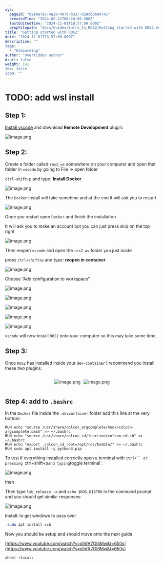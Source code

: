 ```yaml
---
sys:
  pageId: "89e0a78c-4e2b-4070-b327-d28cb0694742"
  createdTime: "2024-08-21T00:24:00.000Z"
  lastEditedTime: "2024-11-01T18:57:00.000Z"
  propFilepath: "docs/Guides/intro_to_ROS2/Getting started with ROS2.md"
title: "Getting started with ROS2"
date: "2024-11-01T18:57:00.000Z"
description: ""
tags:
  - "Onboarding"
author: "Overridden author"
draft: false
weight: 141
toc: false
icon: ""
---
```


# TODO: add wsl install

## Step 1:

[Install vscode](https://code.visualstudio.com/download) and download **Remote Development** plugin:

![image.png](https://prod-files-secure.s3.us-west-2.amazonaws.com/d518164a-d88e-44d1-a4ee-3adb3bd8bce0/efb52993-1881-4a40-b95e-6f020334f022/image.png?X-Amz-Algorithm=AWS4-HMAC-SHA256&X-Amz-Content-Sha256=UNSIGNED-PAYLOAD&X-Amz-Credential=ASIAZI2LB4665WLPJYTS%2F20250129%2Fus-west-2%2Fs3%2Faws4_request&X-Amz-Date=20250129T170210Z&X-Amz-Expires=3600&X-Amz-Security-Token=IQoJb3JpZ2luX2VjEIf%2F%2F%2F%2F%2F%2F%2F%2F%2F%2FwEaCXVzLXdlc3QtMiJHMEUCIQCSGge3bWvj06hQVE5TOHptDIfN8hM2OsXl3Bhjp45GCwIgP8DOYk5hkT2aO3ToyfyVMGrLNoXC9VQnIja2%2BEZ3WdwqiAQIkP%2F%2F%2F%2F%2F%2F%2F%2F%2F%2FARAAGgw2Mzc0MjMxODM4MDUiDFxQCxg5KOUbH%2BBH7CrcA2xU%2BzadY0q8k%2B80DKv4OBqo88uYf9J6OfhfJHYBaDf%2FM9X7GzDXxoa%2F1NAo4nM%2FTkiQ4%2F6UQXMuF3Jbn%2F5WsZVSJn5x2phyaP70Gcwbaoy5n9D74OXHHFBLA9HL0Mlk00NpvGL%2FZfe2tdSxz3U9Wo2uHjK%2Bypum3KPaZ2vxAW6%2BQDsdsp4WKSq4JV3yzwqH6E8wDF73qXg4zauVc6Ztq3xJ2%2BPHzzVYOaPnJguEkp0HFEtwkZbGDL3l%2BcBgTlGgOp4RVirN2fbIL6pfcccmlawm2a20Jl3v%2BTHe8l7ZuF3OQoiVW%2Fk8F3OR2hM4Vc56dQVkpWGB54Us8seo8EsjgIpTcpKs0%2BEEuIjIwbCXaBEm5e9%2BnA%2BGXa5JTcwBVCczV1SkocQ8W5%2Fa13sA6ATGW%2F2kvFrefJaMqK9RYMgYNqtvod2wIUL2MRUtdhxWifRtWb2PZ6ZgFXqz6oJYdBrRSEEJuX3Q0qnmMLXcBjMbXiSK0oKisUhnFKFZ3ncXqGVaKDUlg%2FmpJgS%2BJ4idEou3ve8Q8WIQIXUOLC10npylCrxAoYpE8RskL0h7FbVzjRmcfe%2FYRgriipE3FZTfn5nRzUckqKHjvPymZzRAe1ZnSnMEPS92RGEZGpHoMcMJMIeG6bwGOqUBu8hiH3y1%2BVghucP8x5YQOHSlwUsbKlhRU48bvhFhM2vg6gnTxgk4zIFN5nvOdy%2F8EgiDfX12%2B545FNVkJMZWJPSNMA3rWh2CbPg041vvleQXR6wbxfXeVwIhsAjrrr6f3LEKuQg32amGV4MHS8H%2F3oqXVCVXlV6iN6%2BwvtZ2ZaqXZICNIbM92R75U93gQd%2F6ZIS2sCUJGwOZDr9VOWXPVcuibOur&X-Amz-Signature=fd0ce4095ea7d576fab9122ad6fc1ae5b69c0c6b9f300b1e41b5aa667461b646&X-Amz-SignedHeaders=host&x-id=GetObject)

## Step 2:

Create a folder called `ros2_ws` somewhere on your computer and open that folder in `vscode` by going to File → open folder 

`ctrl+shift+p` and type: **Install Docker**

![image.png](https://prod-files-secure.s3.us-west-2.amazonaws.com/d518164a-d88e-44d1-a4ee-3adb3bd8bce0/2269dc0e-1cd5-47ff-bceb-c04ad9b2eab0/image.png?X-Amz-Algorithm=AWS4-HMAC-SHA256&X-Amz-Content-Sha256=UNSIGNED-PAYLOAD&X-Amz-Credential=ASIAZI2LB4665WLPJYTS%2F20250129%2Fus-west-2%2Fs3%2Faws4_request&X-Amz-Date=20250129T170210Z&X-Amz-Expires=3600&X-Amz-Security-Token=IQoJb3JpZ2luX2VjEIf%2F%2F%2F%2F%2F%2F%2F%2F%2F%2FwEaCXVzLXdlc3QtMiJHMEUCIQCSGge3bWvj06hQVE5TOHptDIfN8hM2OsXl3Bhjp45GCwIgP8DOYk5hkT2aO3ToyfyVMGrLNoXC9VQnIja2%2BEZ3WdwqiAQIkP%2F%2F%2F%2F%2F%2F%2F%2F%2F%2FARAAGgw2Mzc0MjMxODM4MDUiDFxQCxg5KOUbH%2BBH7CrcA2xU%2BzadY0q8k%2B80DKv4OBqo88uYf9J6OfhfJHYBaDf%2FM9X7GzDXxoa%2F1NAo4nM%2FTkiQ4%2F6UQXMuF3Jbn%2F5WsZVSJn5x2phyaP70Gcwbaoy5n9D74OXHHFBLA9HL0Mlk00NpvGL%2FZfe2tdSxz3U9Wo2uHjK%2Bypum3KPaZ2vxAW6%2BQDsdsp4WKSq4JV3yzwqH6E8wDF73qXg4zauVc6Ztq3xJ2%2BPHzzVYOaPnJguEkp0HFEtwkZbGDL3l%2BcBgTlGgOp4RVirN2fbIL6pfcccmlawm2a20Jl3v%2BTHe8l7ZuF3OQoiVW%2Fk8F3OR2hM4Vc56dQVkpWGB54Us8seo8EsjgIpTcpKs0%2BEEuIjIwbCXaBEm5e9%2BnA%2BGXa5JTcwBVCczV1SkocQ8W5%2Fa13sA6ATGW%2F2kvFrefJaMqK9RYMgYNqtvod2wIUL2MRUtdhxWifRtWb2PZ6ZgFXqz6oJYdBrRSEEJuX3Q0qnmMLXcBjMbXiSK0oKisUhnFKFZ3ncXqGVaKDUlg%2FmpJgS%2BJ4idEou3ve8Q8WIQIXUOLC10npylCrxAoYpE8RskL0h7FbVzjRmcfe%2FYRgriipE3FZTfn5nRzUckqKHjvPymZzRAe1ZnSnMEPS92RGEZGpHoMcMJMIeG6bwGOqUBu8hiH3y1%2BVghucP8x5YQOHSlwUsbKlhRU48bvhFhM2vg6gnTxgk4zIFN5nvOdy%2F8EgiDfX12%2B545FNVkJMZWJPSNMA3rWh2CbPg041vvleQXR6wbxfXeVwIhsAjrrr6f3LEKuQg32amGV4MHS8H%2F3oqXVCVXlV6iN6%2BwvtZ2ZaqXZICNIbM92R75U93gQd%2F6ZIS2sCUJGwOZDr9VOWXPVcuibOur&X-Amz-Signature=ec8e73476a5ba894442167e0b5b451740c38b0ac40633048ccb8bc2e8910dae9&X-Amz-SignedHeaders=host&x-id=GetObject)

The `Docker` install will take sometime and at the end it will ask you to restart

![image.png](https://prod-files-secure.s3.us-west-2.amazonaws.com/d518164a-d88e-44d1-a4ee-3adb3bd8bce0/ed233f78-be33-4b1f-b89c-9c346c0e961e/image.png?X-Amz-Algorithm=AWS4-HMAC-SHA256&X-Amz-Content-Sha256=UNSIGNED-PAYLOAD&X-Amz-Credential=ASIAZI2LB4665WLPJYTS%2F20250129%2Fus-west-2%2Fs3%2Faws4_request&X-Amz-Date=20250129T170210Z&X-Amz-Expires=3600&X-Amz-Security-Token=IQoJb3JpZ2luX2VjEIf%2F%2F%2F%2F%2F%2F%2F%2F%2F%2FwEaCXVzLXdlc3QtMiJHMEUCIQCSGge3bWvj06hQVE5TOHptDIfN8hM2OsXl3Bhjp45GCwIgP8DOYk5hkT2aO3ToyfyVMGrLNoXC9VQnIja2%2BEZ3WdwqiAQIkP%2F%2F%2F%2F%2F%2F%2F%2F%2F%2FARAAGgw2Mzc0MjMxODM4MDUiDFxQCxg5KOUbH%2BBH7CrcA2xU%2BzadY0q8k%2B80DKv4OBqo88uYf9J6OfhfJHYBaDf%2FM9X7GzDXxoa%2F1NAo4nM%2FTkiQ4%2F6UQXMuF3Jbn%2F5WsZVSJn5x2phyaP70Gcwbaoy5n9D74OXHHFBLA9HL0Mlk00NpvGL%2FZfe2tdSxz3U9Wo2uHjK%2Bypum3KPaZ2vxAW6%2BQDsdsp4WKSq4JV3yzwqH6E8wDF73qXg4zauVc6Ztq3xJ2%2BPHzzVYOaPnJguEkp0HFEtwkZbGDL3l%2BcBgTlGgOp4RVirN2fbIL6pfcccmlawm2a20Jl3v%2BTHe8l7ZuF3OQoiVW%2Fk8F3OR2hM4Vc56dQVkpWGB54Us8seo8EsjgIpTcpKs0%2BEEuIjIwbCXaBEm5e9%2BnA%2BGXa5JTcwBVCczV1SkocQ8W5%2Fa13sA6ATGW%2F2kvFrefJaMqK9RYMgYNqtvod2wIUL2MRUtdhxWifRtWb2PZ6ZgFXqz6oJYdBrRSEEJuX3Q0qnmMLXcBjMbXiSK0oKisUhnFKFZ3ncXqGVaKDUlg%2FmpJgS%2BJ4idEou3ve8Q8WIQIXUOLC10npylCrxAoYpE8RskL0h7FbVzjRmcfe%2FYRgriipE3FZTfn5nRzUckqKHjvPymZzRAe1ZnSnMEPS92RGEZGpHoMcMJMIeG6bwGOqUBu8hiH3y1%2BVghucP8x5YQOHSlwUsbKlhRU48bvhFhM2vg6gnTxgk4zIFN5nvOdy%2F8EgiDfX12%2B545FNVkJMZWJPSNMA3rWh2CbPg041vvleQXR6wbxfXeVwIhsAjrrr6f3LEKuQg32amGV4MHS8H%2F3oqXVCVXlV6iN6%2BwvtZ2ZaqXZICNIbM92R75U93gQd%2F6ZIS2sCUJGwOZDr9VOWXPVcuibOur&X-Amz-Signature=e688b01f1d9ddda20396c5b528e94cc42e92675856196d462bc97dc4604c73d4&X-Amz-SignedHeaders=host&x-id=GetObject)

Once you restart open `Docker` and finish the installation

It will ask you to make an account but you can just press skip on the top right

![image.png](https://prod-files-secure.s3.us-west-2.amazonaws.com/d518164a-d88e-44d1-a4ee-3adb3bd8bce0/21010ad9-1659-4fd9-9f59-9932a09b2a3d/image.png?X-Amz-Algorithm=AWS4-HMAC-SHA256&X-Amz-Content-Sha256=UNSIGNED-PAYLOAD&X-Amz-Credential=ASIAZI2LB4665WLPJYTS%2F20250129%2Fus-west-2%2Fs3%2Faws4_request&X-Amz-Date=20250129T170210Z&X-Amz-Expires=3600&X-Amz-Security-Token=IQoJb3JpZ2luX2VjEIf%2F%2F%2F%2F%2F%2F%2F%2F%2F%2FwEaCXVzLXdlc3QtMiJHMEUCIQCSGge3bWvj06hQVE5TOHptDIfN8hM2OsXl3Bhjp45GCwIgP8DOYk5hkT2aO3ToyfyVMGrLNoXC9VQnIja2%2BEZ3WdwqiAQIkP%2F%2F%2F%2F%2F%2F%2F%2F%2F%2FARAAGgw2Mzc0MjMxODM4MDUiDFxQCxg5KOUbH%2BBH7CrcA2xU%2BzadY0q8k%2B80DKv4OBqo88uYf9J6OfhfJHYBaDf%2FM9X7GzDXxoa%2F1NAo4nM%2FTkiQ4%2F6UQXMuF3Jbn%2F5WsZVSJn5x2phyaP70Gcwbaoy5n9D74OXHHFBLA9HL0Mlk00NpvGL%2FZfe2tdSxz3U9Wo2uHjK%2Bypum3KPaZ2vxAW6%2BQDsdsp4WKSq4JV3yzwqH6E8wDF73qXg4zauVc6Ztq3xJ2%2BPHzzVYOaPnJguEkp0HFEtwkZbGDL3l%2BcBgTlGgOp4RVirN2fbIL6pfcccmlawm2a20Jl3v%2BTHe8l7ZuF3OQoiVW%2Fk8F3OR2hM4Vc56dQVkpWGB54Us8seo8EsjgIpTcpKs0%2BEEuIjIwbCXaBEm5e9%2BnA%2BGXa5JTcwBVCczV1SkocQ8W5%2Fa13sA6ATGW%2F2kvFrefJaMqK9RYMgYNqtvod2wIUL2MRUtdhxWifRtWb2PZ6ZgFXqz6oJYdBrRSEEJuX3Q0qnmMLXcBjMbXiSK0oKisUhnFKFZ3ncXqGVaKDUlg%2FmpJgS%2BJ4idEou3ve8Q8WIQIXUOLC10npylCrxAoYpE8RskL0h7FbVzjRmcfe%2FYRgriipE3FZTfn5nRzUckqKHjvPymZzRAe1ZnSnMEPS92RGEZGpHoMcMJMIeG6bwGOqUBu8hiH3y1%2BVghucP8x5YQOHSlwUsbKlhRU48bvhFhM2vg6gnTxgk4zIFN5nvOdy%2F8EgiDfX12%2B545FNVkJMZWJPSNMA3rWh2CbPg041vvleQXR6wbxfXeVwIhsAjrrr6f3LEKuQg32amGV4MHS8H%2F3oqXVCVXlV6iN6%2BwvtZ2ZaqXZICNIbM92R75U93gQd%2F6ZIS2sCUJGwOZDr9VOWXPVcuibOur&X-Amz-Signature=216d417f8bd417f829335d0d6d85312370861505e58191679f4ef7c66f444365&X-Amz-SignedHeaders=host&x-id=GetObject)

Then reopen `vscode` and open the `ros2_ws` folder you just made

press `ctrl+shift+p` and type: **reopen in container**

![image.png](https://prod-files-secure.s3.us-west-2.amazonaws.com/d518164a-d88e-44d1-a4ee-3adb3bd8bce0/4e93b8c2-41ad-488c-8095-c74205196118/image.png?X-Amz-Algorithm=AWS4-HMAC-SHA256&X-Amz-Content-Sha256=UNSIGNED-PAYLOAD&X-Amz-Credential=ASIAZI2LB4665WLPJYTS%2F20250129%2Fus-west-2%2Fs3%2Faws4_request&X-Amz-Date=20250129T170210Z&X-Amz-Expires=3600&X-Amz-Security-Token=IQoJb3JpZ2luX2VjEIf%2F%2F%2F%2F%2F%2F%2F%2F%2F%2FwEaCXVzLXdlc3QtMiJHMEUCIQCSGge3bWvj06hQVE5TOHptDIfN8hM2OsXl3Bhjp45GCwIgP8DOYk5hkT2aO3ToyfyVMGrLNoXC9VQnIja2%2BEZ3WdwqiAQIkP%2F%2F%2F%2F%2F%2F%2F%2F%2F%2FARAAGgw2Mzc0MjMxODM4MDUiDFxQCxg5KOUbH%2BBH7CrcA2xU%2BzadY0q8k%2B80DKv4OBqo88uYf9J6OfhfJHYBaDf%2FM9X7GzDXxoa%2F1NAo4nM%2FTkiQ4%2F6UQXMuF3Jbn%2F5WsZVSJn5x2phyaP70Gcwbaoy5n9D74OXHHFBLA9HL0Mlk00NpvGL%2FZfe2tdSxz3U9Wo2uHjK%2Bypum3KPaZ2vxAW6%2BQDsdsp4WKSq4JV3yzwqH6E8wDF73qXg4zauVc6Ztq3xJ2%2BPHzzVYOaPnJguEkp0HFEtwkZbGDL3l%2BcBgTlGgOp4RVirN2fbIL6pfcccmlawm2a20Jl3v%2BTHe8l7ZuF3OQoiVW%2Fk8F3OR2hM4Vc56dQVkpWGB54Us8seo8EsjgIpTcpKs0%2BEEuIjIwbCXaBEm5e9%2BnA%2BGXa5JTcwBVCczV1SkocQ8W5%2Fa13sA6ATGW%2F2kvFrefJaMqK9RYMgYNqtvod2wIUL2MRUtdhxWifRtWb2PZ6ZgFXqz6oJYdBrRSEEJuX3Q0qnmMLXcBjMbXiSK0oKisUhnFKFZ3ncXqGVaKDUlg%2FmpJgS%2BJ4idEou3ve8Q8WIQIXUOLC10npylCrxAoYpE8RskL0h7FbVzjRmcfe%2FYRgriipE3FZTfn5nRzUckqKHjvPymZzRAe1ZnSnMEPS92RGEZGpHoMcMJMIeG6bwGOqUBu8hiH3y1%2BVghucP8x5YQOHSlwUsbKlhRU48bvhFhM2vg6gnTxgk4zIFN5nvOdy%2F8EgiDfX12%2B545FNVkJMZWJPSNMA3rWh2CbPg041vvleQXR6wbxfXeVwIhsAjrrr6f3LEKuQg32amGV4MHS8H%2F3oqXVCVXlV6iN6%2BwvtZ2ZaqXZICNIbM92R75U93gQd%2F6ZIS2sCUJGwOZDr9VOWXPVcuibOur&X-Amz-Signature=d5b031fa801cd824917e299995769ee1b096ef35014e4e8f3539711e6c73ba27&X-Amz-SignedHeaders=host&x-id=GetObject)

Choose “Add configuration to workspace”

![image.png](https://prod-files-secure.s3.us-west-2.amazonaws.com/d518164a-d88e-44d1-a4ee-3adb3bd8bce0/9560b282-5060-4989-ba37-97e7b2c22476/image.png?X-Amz-Algorithm=AWS4-HMAC-SHA256&X-Amz-Content-Sha256=UNSIGNED-PAYLOAD&X-Amz-Credential=ASIAZI2LB4665WLPJYTS%2F20250129%2Fus-west-2%2Fs3%2Faws4_request&X-Amz-Date=20250129T170210Z&X-Amz-Expires=3600&X-Amz-Security-Token=IQoJb3JpZ2luX2VjEIf%2F%2F%2F%2F%2F%2F%2F%2F%2F%2FwEaCXVzLXdlc3QtMiJHMEUCIQCSGge3bWvj06hQVE5TOHptDIfN8hM2OsXl3Bhjp45GCwIgP8DOYk5hkT2aO3ToyfyVMGrLNoXC9VQnIja2%2BEZ3WdwqiAQIkP%2F%2F%2F%2F%2F%2F%2F%2F%2F%2FARAAGgw2Mzc0MjMxODM4MDUiDFxQCxg5KOUbH%2BBH7CrcA2xU%2BzadY0q8k%2B80DKv4OBqo88uYf9J6OfhfJHYBaDf%2FM9X7GzDXxoa%2F1NAo4nM%2FTkiQ4%2F6UQXMuF3Jbn%2F5WsZVSJn5x2phyaP70Gcwbaoy5n9D74OXHHFBLA9HL0Mlk00NpvGL%2FZfe2tdSxz3U9Wo2uHjK%2Bypum3KPaZ2vxAW6%2BQDsdsp4WKSq4JV3yzwqH6E8wDF73qXg4zauVc6Ztq3xJ2%2BPHzzVYOaPnJguEkp0HFEtwkZbGDL3l%2BcBgTlGgOp4RVirN2fbIL6pfcccmlawm2a20Jl3v%2BTHe8l7ZuF3OQoiVW%2Fk8F3OR2hM4Vc56dQVkpWGB54Us8seo8EsjgIpTcpKs0%2BEEuIjIwbCXaBEm5e9%2BnA%2BGXa5JTcwBVCczV1SkocQ8W5%2Fa13sA6ATGW%2F2kvFrefJaMqK9RYMgYNqtvod2wIUL2MRUtdhxWifRtWb2PZ6ZgFXqz6oJYdBrRSEEJuX3Q0qnmMLXcBjMbXiSK0oKisUhnFKFZ3ncXqGVaKDUlg%2FmpJgS%2BJ4idEou3ve8Q8WIQIXUOLC10npylCrxAoYpE8RskL0h7FbVzjRmcfe%2FYRgriipE3FZTfn5nRzUckqKHjvPymZzRAe1ZnSnMEPS92RGEZGpHoMcMJMIeG6bwGOqUBu8hiH3y1%2BVghucP8x5YQOHSlwUsbKlhRU48bvhFhM2vg6gnTxgk4zIFN5nvOdy%2F8EgiDfX12%2B545FNVkJMZWJPSNMA3rWh2CbPg041vvleQXR6wbxfXeVwIhsAjrrr6f3LEKuQg32amGV4MHS8H%2F3oqXVCVXlV6iN6%2BwvtZ2ZaqXZICNIbM92R75U93gQd%2F6ZIS2sCUJGwOZDr9VOWXPVcuibOur&X-Amz-Signature=066fa58339f5235a9fdb1deca931b89133acb114d030b6331992ec6e5ba77bbc&X-Amz-SignedHeaders=host&x-id=GetObject)

![image.png](https://prod-files-secure.s3.us-west-2.amazonaws.com/d518164a-d88e-44d1-a4ee-3adb3bd8bce0/2ee63f81-886b-48e8-a553-dc6e5eac99e4/image.png?X-Amz-Algorithm=AWS4-HMAC-SHA256&X-Amz-Content-Sha256=UNSIGNED-PAYLOAD&X-Amz-Credential=ASIAZI2LB4665WLPJYTS%2F20250129%2Fus-west-2%2Fs3%2Faws4_request&X-Amz-Date=20250129T170210Z&X-Amz-Expires=3600&X-Amz-Security-Token=IQoJb3JpZ2luX2VjEIf%2F%2F%2F%2F%2F%2F%2F%2F%2F%2FwEaCXVzLXdlc3QtMiJHMEUCIQCSGge3bWvj06hQVE5TOHptDIfN8hM2OsXl3Bhjp45GCwIgP8DOYk5hkT2aO3ToyfyVMGrLNoXC9VQnIja2%2BEZ3WdwqiAQIkP%2F%2F%2F%2F%2F%2F%2F%2F%2F%2FARAAGgw2Mzc0MjMxODM4MDUiDFxQCxg5KOUbH%2BBH7CrcA2xU%2BzadY0q8k%2B80DKv4OBqo88uYf9J6OfhfJHYBaDf%2FM9X7GzDXxoa%2F1NAo4nM%2FTkiQ4%2F6UQXMuF3Jbn%2F5WsZVSJn5x2phyaP70Gcwbaoy5n9D74OXHHFBLA9HL0Mlk00NpvGL%2FZfe2tdSxz3U9Wo2uHjK%2Bypum3KPaZ2vxAW6%2BQDsdsp4WKSq4JV3yzwqH6E8wDF73qXg4zauVc6Ztq3xJ2%2BPHzzVYOaPnJguEkp0HFEtwkZbGDL3l%2BcBgTlGgOp4RVirN2fbIL6pfcccmlawm2a20Jl3v%2BTHe8l7ZuF3OQoiVW%2Fk8F3OR2hM4Vc56dQVkpWGB54Us8seo8EsjgIpTcpKs0%2BEEuIjIwbCXaBEm5e9%2BnA%2BGXa5JTcwBVCczV1SkocQ8W5%2Fa13sA6ATGW%2F2kvFrefJaMqK9RYMgYNqtvod2wIUL2MRUtdhxWifRtWb2PZ6ZgFXqz6oJYdBrRSEEJuX3Q0qnmMLXcBjMbXiSK0oKisUhnFKFZ3ncXqGVaKDUlg%2FmpJgS%2BJ4idEou3ve8Q8WIQIXUOLC10npylCrxAoYpE8RskL0h7FbVzjRmcfe%2FYRgriipE3FZTfn5nRzUckqKHjvPymZzRAe1ZnSnMEPS92RGEZGpHoMcMJMIeG6bwGOqUBu8hiH3y1%2BVghucP8x5YQOHSlwUsbKlhRU48bvhFhM2vg6gnTxgk4zIFN5nvOdy%2F8EgiDfX12%2B545FNVkJMZWJPSNMA3rWh2CbPg041vvleQXR6wbxfXeVwIhsAjrrr6f3LEKuQg32amGV4MHS8H%2F3oqXVCVXlV6iN6%2BwvtZ2ZaqXZICNIbM92R75U93gQd%2F6ZIS2sCUJGwOZDr9VOWXPVcuibOur&X-Amz-Signature=003605e87169076952ff1c12605adf04cb337d50e2ebbce91a7ca4864bb8bfd4&X-Amz-SignedHeaders=host&x-id=GetObject)

![image.png](https://prod-files-secure.s3.us-west-2.amazonaws.com/d518164a-d88e-44d1-a4ee-3adb3bd8bce0/ae1580b2-b048-407e-aed9-b584224a7a04/image.png?X-Amz-Algorithm=AWS4-HMAC-SHA256&X-Amz-Content-Sha256=UNSIGNED-PAYLOAD&X-Amz-Credential=ASIAZI2LB4665WLPJYTS%2F20250129%2Fus-west-2%2Fs3%2Faws4_request&X-Amz-Date=20250129T170210Z&X-Amz-Expires=3600&X-Amz-Security-Token=IQoJb3JpZ2luX2VjEIf%2F%2F%2F%2F%2F%2F%2F%2F%2F%2FwEaCXVzLXdlc3QtMiJHMEUCIQCSGge3bWvj06hQVE5TOHptDIfN8hM2OsXl3Bhjp45GCwIgP8DOYk5hkT2aO3ToyfyVMGrLNoXC9VQnIja2%2BEZ3WdwqiAQIkP%2F%2F%2F%2F%2F%2F%2F%2F%2F%2FARAAGgw2Mzc0MjMxODM4MDUiDFxQCxg5KOUbH%2BBH7CrcA2xU%2BzadY0q8k%2B80DKv4OBqo88uYf9J6OfhfJHYBaDf%2FM9X7GzDXxoa%2F1NAo4nM%2FTkiQ4%2F6UQXMuF3Jbn%2F5WsZVSJn5x2phyaP70Gcwbaoy5n9D74OXHHFBLA9HL0Mlk00NpvGL%2FZfe2tdSxz3U9Wo2uHjK%2Bypum3KPaZ2vxAW6%2BQDsdsp4WKSq4JV3yzwqH6E8wDF73qXg4zauVc6Ztq3xJ2%2BPHzzVYOaPnJguEkp0HFEtwkZbGDL3l%2BcBgTlGgOp4RVirN2fbIL6pfcccmlawm2a20Jl3v%2BTHe8l7ZuF3OQoiVW%2Fk8F3OR2hM4Vc56dQVkpWGB54Us8seo8EsjgIpTcpKs0%2BEEuIjIwbCXaBEm5e9%2BnA%2BGXa5JTcwBVCczV1SkocQ8W5%2Fa13sA6ATGW%2F2kvFrefJaMqK9RYMgYNqtvod2wIUL2MRUtdhxWifRtWb2PZ6ZgFXqz6oJYdBrRSEEJuX3Q0qnmMLXcBjMbXiSK0oKisUhnFKFZ3ncXqGVaKDUlg%2FmpJgS%2BJ4idEou3ve8Q8WIQIXUOLC10npylCrxAoYpE8RskL0h7FbVzjRmcfe%2FYRgriipE3FZTfn5nRzUckqKHjvPymZzRAe1ZnSnMEPS92RGEZGpHoMcMJMIeG6bwGOqUBu8hiH3y1%2BVghucP8x5YQOHSlwUsbKlhRU48bvhFhM2vg6gnTxgk4zIFN5nvOdy%2F8EgiDfX12%2B545FNVkJMZWJPSNMA3rWh2CbPg041vvleQXR6wbxfXeVwIhsAjrrr6f3LEKuQg32amGV4MHS8H%2F3oqXVCVXlV6iN6%2BwvtZ2ZaqXZICNIbM92R75U93gQd%2F6ZIS2sCUJGwOZDr9VOWXPVcuibOur&X-Amz-Signature=bc0556f735a46568fb70769dd66f582e1fc4758c5a68b866b8a8bf78d2dd8b10&X-Amz-SignedHeaders=host&x-id=GetObject)

![image.png](https://prod-files-secure.s3.us-west-2.amazonaws.com/d518164a-d88e-44d1-a4ee-3adb3bd8bce0/53255b28-f75e-430f-b9e3-c0ac8577e42b/image.png?X-Amz-Algorithm=AWS4-HMAC-SHA256&X-Amz-Content-Sha256=UNSIGNED-PAYLOAD&X-Amz-Credential=ASIAZI2LB4665WLPJYTS%2F20250129%2Fus-west-2%2Fs3%2Faws4_request&X-Amz-Date=20250129T170210Z&X-Amz-Expires=3600&X-Amz-Security-Token=IQoJb3JpZ2luX2VjEIf%2F%2F%2F%2F%2F%2F%2F%2F%2F%2FwEaCXVzLXdlc3QtMiJHMEUCIQCSGge3bWvj06hQVE5TOHptDIfN8hM2OsXl3Bhjp45GCwIgP8DOYk5hkT2aO3ToyfyVMGrLNoXC9VQnIja2%2BEZ3WdwqiAQIkP%2F%2F%2F%2F%2F%2F%2F%2F%2F%2FARAAGgw2Mzc0MjMxODM4MDUiDFxQCxg5KOUbH%2BBH7CrcA2xU%2BzadY0q8k%2B80DKv4OBqo88uYf9J6OfhfJHYBaDf%2FM9X7GzDXxoa%2F1NAo4nM%2FTkiQ4%2F6UQXMuF3Jbn%2F5WsZVSJn5x2phyaP70Gcwbaoy5n9D74OXHHFBLA9HL0Mlk00NpvGL%2FZfe2tdSxz3U9Wo2uHjK%2Bypum3KPaZ2vxAW6%2BQDsdsp4WKSq4JV3yzwqH6E8wDF73qXg4zauVc6Ztq3xJ2%2BPHzzVYOaPnJguEkp0HFEtwkZbGDL3l%2BcBgTlGgOp4RVirN2fbIL6pfcccmlawm2a20Jl3v%2BTHe8l7ZuF3OQoiVW%2Fk8F3OR2hM4Vc56dQVkpWGB54Us8seo8EsjgIpTcpKs0%2BEEuIjIwbCXaBEm5e9%2BnA%2BGXa5JTcwBVCczV1SkocQ8W5%2Fa13sA6ATGW%2F2kvFrefJaMqK9RYMgYNqtvod2wIUL2MRUtdhxWifRtWb2PZ6ZgFXqz6oJYdBrRSEEJuX3Q0qnmMLXcBjMbXiSK0oKisUhnFKFZ3ncXqGVaKDUlg%2FmpJgS%2BJ4idEou3ve8Q8WIQIXUOLC10npylCrxAoYpE8RskL0h7FbVzjRmcfe%2FYRgriipE3FZTfn5nRzUckqKHjvPymZzRAe1ZnSnMEPS92RGEZGpHoMcMJMIeG6bwGOqUBu8hiH3y1%2BVghucP8x5YQOHSlwUsbKlhRU48bvhFhM2vg6gnTxgk4zIFN5nvOdy%2F8EgiDfX12%2B545FNVkJMZWJPSNMA3rWh2CbPg041vvleQXR6wbxfXeVwIhsAjrrr6f3LEKuQg32amGV4MHS8H%2F3oqXVCVXlV6iN6%2BwvtZ2ZaqXZICNIbM92R75U93gQd%2F6ZIS2sCUJGwOZDr9VOWXPVcuibOur&X-Amz-Signature=64b1f5368056a6fdee9f6a94d1f9ff9899b28732fcb3869022fc9418073bbefc&X-Amz-SignedHeaders=host&x-id=GetObject)

![image.png](https://prod-files-secure.s3.us-west-2.amazonaws.com/d518164a-d88e-44d1-a4ee-3adb3bd8bce0/7c562767-5af9-4ffb-97d1-327bcdf4ee00/image.png?X-Amz-Algorithm=AWS4-HMAC-SHA256&X-Amz-Content-Sha256=UNSIGNED-PAYLOAD&X-Amz-Credential=ASIAZI2LB4665WLPJYTS%2F20250129%2Fus-west-2%2Fs3%2Faws4_request&X-Amz-Date=20250129T170210Z&X-Amz-Expires=3600&X-Amz-Security-Token=IQoJb3JpZ2luX2VjEIf%2F%2F%2F%2F%2F%2F%2F%2F%2F%2FwEaCXVzLXdlc3QtMiJHMEUCIQCSGge3bWvj06hQVE5TOHptDIfN8hM2OsXl3Bhjp45GCwIgP8DOYk5hkT2aO3ToyfyVMGrLNoXC9VQnIja2%2BEZ3WdwqiAQIkP%2F%2F%2F%2F%2F%2F%2F%2F%2F%2FARAAGgw2Mzc0MjMxODM4MDUiDFxQCxg5KOUbH%2BBH7CrcA2xU%2BzadY0q8k%2B80DKv4OBqo88uYf9J6OfhfJHYBaDf%2FM9X7GzDXxoa%2F1NAo4nM%2FTkiQ4%2F6UQXMuF3Jbn%2F5WsZVSJn5x2phyaP70Gcwbaoy5n9D74OXHHFBLA9HL0Mlk00NpvGL%2FZfe2tdSxz3U9Wo2uHjK%2Bypum3KPaZ2vxAW6%2BQDsdsp4WKSq4JV3yzwqH6E8wDF73qXg4zauVc6Ztq3xJ2%2BPHzzVYOaPnJguEkp0HFEtwkZbGDL3l%2BcBgTlGgOp4RVirN2fbIL6pfcccmlawm2a20Jl3v%2BTHe8l7ZuF3OQoiVW%2Fk8F3OR2hM4Vc56dQVkpWGB54Us8seo8EsjgIpTcpKs0%2BEEuIjIwbCXaBEm5e9%2BnA%2BGXa5JTcwBVCczV1SkocQ8W5%2Fa13sA6ATGW%2F2kvFrefJaMqK9RYMgYNqtvod2wIUL2MRUtdhxWifRtWb2PZ6ZgFXqz6oJYdBrRSEEJuX3Q0qnmMLXcBjMbXiSK0oKisUhnFKFZ3ncXqGVaKDUlg%2FmpJgS%2BJ4idEou3ve8Q8WIQIXUOLC10npylCrxAoYpE8RskL0h7FbVzjRmcfe%2FYRgriipE3FZTfn5nRzUckqKHjvPymZzRAe1ZnSnMEPS92RGEZGpHoMcMJMIeG6bwGOqUBu8hiH3y1%2BVghucP8x5YQOHSlwUsbKlhRU48bvhFhM2vg6gnTxgk4zIFN5nvOdy%2F8EgiDfX12%2B545FNVkJMZWJPSNMA3rWh2CbPg041vvleQXR6wbxfXeVwIhsAjrrr6f3LEKuQg32amGV4MHS8H%2F3oqXVCVXlV6iN6%2BwvtZ2ZaqXZICNIbM92R75U93gQd%2F6ZIS2sCUJGwOZDr9VOWXPVcuibOur&X-Amz-Signature=34f31013286077d4c88b30ca669a2ebab3d9a7d2ef76533742bcd1c354631406&X-Amz-SignedHeaders=host&x-id=GetObject)

`vscode` will now install `ROS2` onto your computer so this may take some time.

## Step 3:

Once `ROS2` has installed inside your `dev-container` I recommend you install these two plugins:

<div style="display: flex;flex-direction: row; column-gap:10px; max-width: 630px;justify-content: center;">
<div>

![image.png](https://prod-files-secure.s3.us-west-2.amazonaws.com/d518164a-d88e-44d1-a4ee-3adb3bd8bce0/3fc3d550-5a54-4ba1-ba6b-faa01cdb7369/image.png?X-Amz-Algorithm=AWS4-HMAC-SHA256&X-Amz-Content-Sha256=UNSIGNED-PAYLOAD&X-Amz-Credential=ASIAZI2LB4667UMLISIP%2F20250129%2Fus-west-2%2Fs3%2Faws4_request&X-Amz-Date=20250129T170211Z&X-Amz-Expires=3600&X-Amz-Security-Token=IQoJb3JpZ2luX2VjEIf%2F%2F%2F%2F%2F%2F%2F%2F%2F%2FwEaCXVzLXdlc3QtMiJHMEUCIQCMKk3gG4bV2Xd7d8xZhR%2FJmZcpakqHZqnTfcGx1B%2BVLAIgXqXMXY1zO2IoyPscTGednhsAYi4AoTbwMeySOfFb130qiAQIkP%2F%2F%2F%2F%2F%2F%2F%2F%2F%2FARAAGgw2Mzc0MjMxODM4MDUiDCkxRiRMm8LCV6Dy2SrcA5q4O8LDTBBKyVtjwlQCBH9EW4hmaAVg6BlO3s2ob9KoSsrBJTTDFoSMWds07E18kx1h3dx0%2F8fDr8WnwyNbHR6hT99iRfEhC0YRV%2BUwZt1B0YhjHjUZSX5ELd4kjhDdyaWamr5RxmgcozjlqoouiflCojV6DeQC8yEF6TTMuXVoJnh27t%2BvgaEbAxi4fyF9sq9FXyHQjOPGXYdjaNSHOOdCfEEIMFUHWq8AOwVIICFoav3uHGdZ5D4ih38llsYsaH5b1HEJoYvUV63wcZvc3n2kGYwo1Oxr%2FtbqrXPtWadNZhbAU2BOT0i8GmjNX5byRN2V9VIfEjxvMjz8XhMA7LpR3r%2FuJKhqlmwa%2FTLSBB3lda0dv5G9l%2B%2F9D2KK3QSNJiD7lWdEYH5CXTDSCGgm1jCBUkFNjwBuOA%2BrfwRth09fDt%2FUDdFF9mZpSvijdg%2FxSDDPTvzERZKESSYDoc8Ie8h1wXQSKsckWOOWWT6tNRt%2BOBRJkhm07mYcMKlJppoy5am6o%2BJ69LoYt7Qi2kzrX24y2CupicYBke0OPkkkzMEowfksbdr4YoUqPGtFRXjgnvXQ6FB6dfSlTpUz0Z13hwBRbdBsVZ92fN1zORQ7zTtQi2HSdlx9u4WywIjlMOeF6bwGOqUB7ruAHrqtwEfvEkXk%2FqN1h0i0eyh42pXKlxBfHDYrtT9zpU5ql6qGrA%2BvnjInWZMOFzbRCzQ3Rxi5mSgMMMd2pClXzQOpOwBPXiK3pQANGtGWPaC6JchtNmU1Ck23nFPIpBGQ4VZMqqk%2BlvfheTUNP%2FkLyZEsPmCbhLMMbfZnq5R80o7RiKMtnGmndoWlgWGIMNJcTzYN%2B4T6qLxUBywAQL3oAyEM&X-Amz-Signature=7d214538ad069294edcbe5a5d867f12fde52f0b3a329ba37e84d311bede35f6d&X-Amz-SignedHeaders=host&x-id=GetObject)

</div>
<div>

![image.png](https://prod-files-secure.s3.us-west-2.amazonaws.com/d518164a-d88e-44d1-a4ee-3adb3bd8bce0/d994cc66-13c2-4093-a5a3-f84cf4601a82/image.png?X-Amz-Algorithm=AWS4-HMAC-SHA256&X-Amz-Content-Sha256=UNSIGNED-PAYLOAD&X-Amz-Credential=ASIAZI2LB466WS6TGRQH%2F20250129%2Fus-west-2%2Fs3%2Faws4_request&X-Amz-Date=20250129T170212Z&X-Amz-Expires=3600&X-Amz-Security-Token=IQoJb3JpZ2luX2VjEIf%2F%2F%2F%2F%2F%2F%2F%2F%2F%2FwEaCXVzLXdlc3QtMiJGMEQCIEt7labJOlzURBHwyMLwUjqsrt7lAFtukzpv1rv7Ui%2FaAiBjuIiQxtRRyGddSU%2BWA2hWsnxh5mnsGalzMRVqdcQJ9CqIBAiQ%2F%2F%2F%2F%2F%2F%2F%2F%2F%2F8BEAAaDDYzNzQyMzE4MzgwNSIM245ZjPk1ioX%2FlfOgKtwDzCBPxvFLn8e508KxfRcQQF1EP0r44eoVZP2Z4nmkZKxPs3Y0PFtSLA8EImY%2FQamuP8JzIXZ96MEu8BUj26C1cnfDFtfGEqxgZIpj6tp1o44eFGIiDHDgy60PWlU8kKMqAbt35mZC4DViZI%2B%2BvomPaqEAQMTcRb4EQgqNFH%2BqNiy5ZIs3XWegfPy4xCCZCUZ0UlOnNiXOjyM18cx1QesTdOgYaLSxVlVG9UZ0kN6r1Siq9xDfB17wmXycp8%2B9FGwgtWIBw3slrv%2Fvp%2BvI2jvL20cIEqogvqle70XdB6Jq6D3z3Nl6snLzjhvK8An2dg6ZTNA6ByS2kPSrXzMPIU2S3Uhrk1pjOAMDn8gT8Bl%2FC0p%2FEZvWPXWKIb7i%2FPlaTTkr3cGHqXnNtHOLQmLhlA5EF%2FdO6bJUrS7jycHcFiWKyV4pwzJGef6ItJgMDG%2F5iIVw9MVKZN7QruXQx2ESkk0XCmzOt0mFoWyPwfxkPER%2FQIz2VuqUGpl%2FIPSI3AEZafoCxuVjSIXn59aaPmHs8wxHT2a9eeVE3x3%2BRWIkjD9msSb%2FpFhbtIsEv75N7HSnljwzvLpbWG39rmEyzyQMbJCGq8OGyYqySwrYtMyM12wQdlp%2Fkf%2FdStofPM2W0%2B0w%2FITpvAY6pgHtchzwPh18bMr8noAw2o9oNmtK%2FBdquLbXyRekv5MXCc%2BkC9ZPcMjtIyqs%2BHVPioCvOH%2FjSaf%2FLXQmVCD0dJ7w2Ji%2BjXRePT3FeAJPu1px24k5rlbEGkp9dHFfmWEKLuSxQH8i6gCsvRJhqs8Cubur59uLpq3mLPC5LvBbbcW72MnAdDJFoK97y5w78Un2q6EajoUSz98IIeb7PMUToKHuDIqoKLCx&X-Amz-Signature=478a637a1500d39d3f2e1a8cd020c34dda79c7947baf0f40bdeac029f3f7c729&X-Amz-SignedHeaders=host&x-id=GetObject)

</div>
</div>

## Step 4: add to `.bashrc`

In the `Docker` file inside the `.devcontainer` folder add this line at the very bottom: 

```docker
RUN echo "source /usr/share/colcon_argcomplete/hook/colcon-argcomplete.bash" >> ~/.bashrc
RUN echo "source /usr/share/colcon_cd/function/colcon_cd.sh" >> ~/.bashrc
RUN echo "export _colcon_cd_root=/opt/ros/humble/" >> ~/.bashrc
RUN sudo apt install -y python3-pip 
```

To test if everything installed correctly open a terminal with `ctrl+`` or pressing `ctrl+shift+p` and typing `toggle terminal`:

![image.png](https://prod-files-secure.s3.us-west-2.amazonaws.com/d518164a-d88e-44d1-a4ee-3adb3bd8bce0/6a4943d8-b04e-4c02-9a58-775f3384d1a5/image.png?X-Amz-Algorithm=AWS4-HMAC-SHA256&X-Amz-Content-Sha256=UNSIGNED-PAYLOAD&X-Amz-Credential=ASIAZI2LB4665WLPJYTS%2F20250129%2Fus-west-2%2Fs3%2Faws4_request&X-Amz-Date=20250129T170210Z&X-Amz-Expires=3600&X-Amz-Security-Token=IQoJb3JpZ2luX2VjEIf%2F%2F%2F%2F%2F%2F%2F%2F%2F%2FwEaCXVzLXdlc3QtMiJHMEUCIQCSGge3bWvj06hQVE5TOHptDIfN8hM2OsXl3Bhjp45GCwIgP8DOYk5hkT2aO3ToyfyVMGrLNoXC9VQnIja2%2BEZ3WdwqiAQIkP%2F%2F%2F%2F%2F%2F%2F%2F%2F%2FARAAGgw2Mzc0MjMxODM4MDUiDFxQCxg5KOUbH%2BBH7CrcA2xU%2BzadY0q8k%2B80DKv4OBqo88uYf9J6OfhfJHYBaDf%2FM9X7GzDXxoa%2F1NAo4nM%2FTkiQ4%2F6UQXMuF3Jbn%2F5WsZVSJn5x2phyaP70Gcwbaoy5n9D74OXHHFBLA9HL0Mlk00NpvGL%2FZfe2tdSxz3U9Wo2uHjK%2Bypum3KPaZ2vxAW6%2BQDsdsp4WKSq4JV3yzwqH6E8wDF73qXg4zauVc6Ztq3xJ2%2BPHzzVYOaPnJguEkp0HFEtwkZbGDL3l%2BcBgTlGgOp4RVirN2fbIL6pfcccmlawm2a20Jl3v%2BTHe8l7ZuF3OQoiVW%2Fk8F3OR2hM4Vc56dQVkpWGB54Us8seo8EsjgIpTcpKs0%2BEEuIjIwbCXaBEm5e9%2BnA%2BGXa5JTcwBVCczV1SkocQ8W5%2Fa13sA6ATGW%2F2kvFrefJaMqK9RYMgYNqtvod2wIUL2MRUtdhxWifRtWb2PZ6ZgFXqz6oJYdBrRSEEJuX3Q0qnmMLXcBjMbXiSK0oKisUhnFKFZ3ncXqGVaKDUlg%2FmpJgS%2BJ4idEou3ve8Q8WIQIXUOLC10npylCrxAoYpE8RskL0h7FbVzjRmcfe%2FYRgriipE3FZTfn5nRzUckqKHjvPymZzRAe1ZnSnMEPS92RGEZGpHoMcMJMIeG6bwGOqUBu8hiH3y1%2BVghucP8x5YQOHSlwUsbKlhRU48bvhFhM2vg6gnTxgk4zIFN5nvOdy%2F8EgiDfX12%2B545FNVkJMZWJPSNMA3rWh2CbPg041vvleQXR6wbxfXeVwIhsAjrrr6f3LEKuQg32amGV4MHS8H%2F3oqXVCVXlV6iN6%2BwvtZ2ZaqXZICNIbM92R75U93gQd%2F6ZIS2sCUJGwOZDr9VOWXPVcuibOur&X-Amz-Signature=3f4f823e5964c85256e47b8ace2232cb4d83da4545937b5d1c4504ea12c84b33&X-Amz-SignedHeaders=host&x-id=GetObject)

then 

Then type `lsb_release -a` and `echo $ROS_DISTRO` in the command prompt and you should get similar responses:

![image.png](https://prod-files-secure.s3.us-west-2.amazonaws.com/d518164a-d88e-44d1-a4ee-3adb3bd8bce0/3e635dec-a805-4e85-8b9e-d000e5b71a4e/image.png?X-Amz-Algorithm=AWS4-HMAC-SHA256&X-Amz-Content-Sha256=UNSIGNED-PAYLOAD&X-Amz-Credential=ASIAZI2LB4665WLPJYTS%2F20250129%2Fus-west-2%2Fs3%2Faws4_request&X-Amz-Date=20250129T170210Z&X-Amz-Expires=3600&X-Amz-Security-Token=IQoJb3JpZ2luX2VjEIf%2F%2F%2F%2F%2F%2F%2F%2F%2F%2FwEaCXVzLXdlc3QtMiJHMEUCIQCSGge3bWvj06hQVE5TOHptDIfN8hM2OsXl3Bhjp45GCwIgP8DOYk5hkT2aO3ToyfyVMGrLNoXC9VQnIja2%2BEZ3WdwqiAQIkP%2F%2F%2F%2F%2F%2F%2F%2F%2F%2FARAAGgw2Mzc0MjMxODM4MDUiDFxQCxg5KOUbH%2BBH7CrcA2xU%2BzadY0q8k%2B80DKv4OBqo88uYf9J6OfhfJHYBaDf%2FM9X7GzDXxoa%2F1NAo4nM%2FTkiQ4%2F6UQXMuF3Jbn%2F5WsZVSJn5x2phyaP70Gcwbaoy5n9D74OXHHFBLA9HL0Mlk00NpvGL%2FZfe2tdSxz3U9Wo2uHjK%2Bypum3KPaZ2vxAW6%2BQDsdsp4WKSq4JV3yzwqH6E8wDF73qXg4zauVc6Ztq3xJ2%2BPHzzVYOaPnJguEkp0HFEtwkZbGDL3l%2BcBgTlGgOp4RVirN2fbIL6pfcccmlawm2a20Jl3v%2BTHe8l7ZuF3OQoiVW%2Fk8F3OR2hM4Vc56dQVkpWGB54Us8seo8EsjgIpTcpKs0%2BEEuIjIwbCXaBEm5e9%2BnA%2BGXa5JTcwBVCczV1SkocQ8W5%2Fa13sA6ATGW%2F2kvFrefJaMqK9RYMgYNqtvod2wIUL2MRUtdhxWifRtWb2PZ6ZgFXqz6oJYdBrRSEEJuX3Q0qnmMLXcBjMbXiSK0oKisUhnFKFZ3ncXqGVaKDUlg%2FmpJgS%2BJ4idEou3ve8Q8WIQIXUOLC10npylCrxAoYpE8RskL0h7FbVzjRmcfe%2FYRgriipE3FZTfn5nRzUckqKHjvPymZzRAe1ZnSnMEPS92RGEZGpHoMcMJMIeG6bwGOqUBu8hiH3y1%2BVghucP8x5YQOHSlwUsbKlhRU48bvhFhM2vg6gnTxgk4zIFN5nvOdy%2F8EgiDfX12%2B545FNVkJMZWJPSNMA3rWh2CbPg041vvleQXR6wbxfXeVwIhsAjrrr6f3LEKuQg32amGV4MHS8H%2F3oqXVCVXlV6iN6%2BwvtZ2ZaqXZICNIbM92R75U93gQd%2F6ZIS2sCUJGwOZDr9VOWXPVcuibOur&X-Amz-Signature=1d4d890ce77ac19d7ab008cbb68d1b942a5c2c2eef26a6efe4eb2d03f8f40615&X-Amz-SignedHeaders=host&x-id=GetObject)

Install:  to get windows to pass over

```bash
 sudo apt install xcb
```

Now you should be setup and should move onto the next guide 

[https://www.youtube.com/watch?v=dihfA7Ol6Mw&t=650s](https://www.youtube.com/watch?v=dihfA7Ol6Mw&t=650s)

```python
xhost +local:
```
